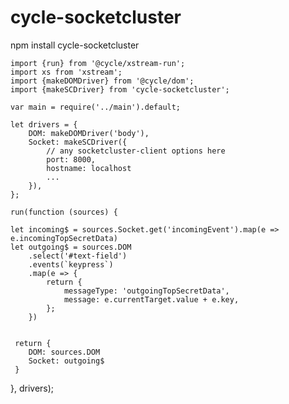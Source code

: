 # cycle-socketcluster

npm install cycle-socketcluster

    import {run} from '@cycle/xstream-run';
    import xs from 'xstream';
    import {makeDOMDriver} from '@cycle/dom';
    import {makeSCDriver} from 'cycle-socketcluster';
    
    var main = require('../main').default;

    let drivers = {
        DOM: makeDOMDriver('body'),
        Socket: makeSCDriver({
            // any socketcluster-client options here
            port: 8000,
            hostname: localhost
            ...
        }),
    };

    run(function (sources) {

    let incoming$ = sources.Socket.get('incomingEvent').map(e => e.incomingTopSecretData)   
    let outgoing$ = sources.DOM
        .select('#text-field')
        .events(`keypress`)
        .map(e => {
            return {
                messageType: 'outgoingTopSecretData',
                message: e.currentTarget.value + e.key,
            };
        })
        
     
     return {
        DOM: sources.DOM
        Socket: outgoing$
     }
}, drivers);

